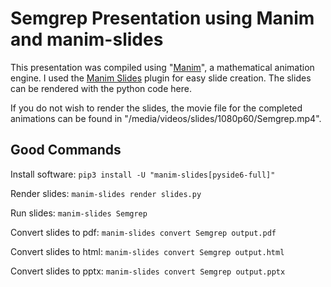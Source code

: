 # Semgrep Presentation using Manim and manim-slides
This presentation was compiled using "[Manim](https://www.manim.community/)", a mathematical animation engine. I used the [Manim Slides](https://manim-slides.eertmans.be/latest/index.html) plugin for easy slide creation. The slides can be rendered with the python code here.

If you do not wish to render the slides, the movie file for the completed animations can be found in "/media/videos/slides/1080p60/Semgrep.mp4".

## Good Commands
Install software: `pip3 install -U "manim-slides[pyside6-full]"`

Render slides: `manim-slides render slides.py`

Run slides: `manim-slides Semgrep`

Convert slides to pdf: `manim-slides convert Semgrep output.pdf`

Convert slides to html: `manim-slides convert Semgrep output.html`

Convert slides to pptx: `manim-slides convert Semgrep output.pptx`
